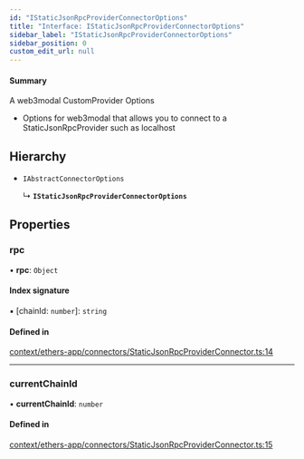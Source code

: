 ```yaml
---
id: "IStaticJsonRpcProviderConnectorOptions"
title: "Interface: IStaticJsonRpcProviderConnectorOptions"
sidebar_label: "IStaticJsonRpcProviderConnectorOptions"
sidebar_position: 0
custom_edit_url: null
---
```


#### Summary
A web3modal CustomProvider Options
- Options for web3modal that allows you to connect to a StaticJsonRpcProvider such as localhost

## Hierarchy

- `IAbstractConnectorOptions`

  ↳ **`IStaticJsonRpcProviderConnectorOptions`**

## Properties

### rpc

• **rpc**: `Object`

#### Index signature

▪ [chainId: `number`]: `string`

#### Defined in

[context/ethers-app/connectors/StaticJsonRpcProviderConnector.ts:14](https://github.com/scaffold-eth/eth-hooks/blob/56fcc82/src/context/ethers-app/connectors/StaticJsonRpcProviderConnector.ts#L14)

___

### currentChainId

• **currentChainId**: `number`

#### Defined in

[context/ethers-app/connectors/StaticJsonRpcProviderConnector.ts:15](https://github.com/scaffold-eth/eth-hooks/blob/56fcc82/src/context/ethers-app/connectors/StaticJsonRpcProviderConnector.ts#L15)
